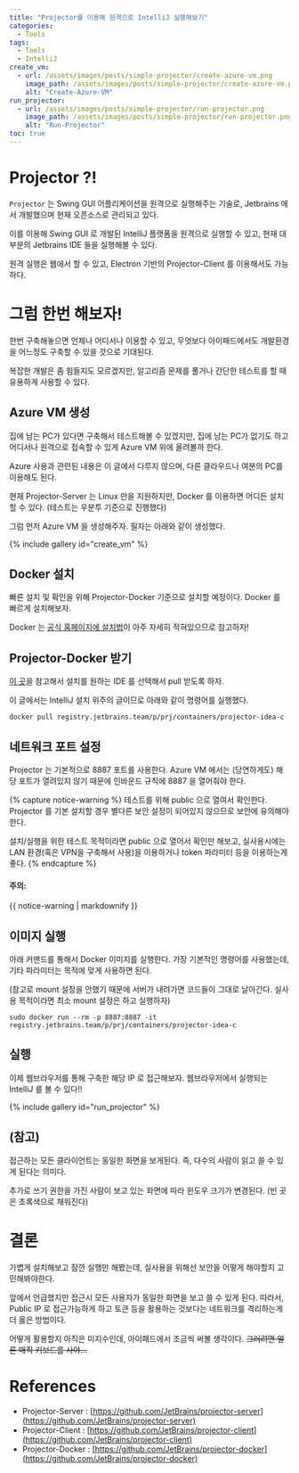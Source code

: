 ```yaml
---
title: "Projector를 이용해 원격으로 IntelliJ 실행해보기"
categories:
  - Tools
tags:
  - Tools
  - IntelliJ
create_vm:
  - url: /assets/images/posts/simple-projector/create-azure-vm.png
    image_path: /assets/images/posts/simple-projector/create-azure-vm.png
    alt: "Create-Azure-VM"
run_projector:
  - url: /assets/images/posts/simple-projector/run-projector.png
    image_path: /assets/images/posts/simple-projector/run-projector.png
    alt: "Run-Projector"
toc: true
---
```


# Projector ?!
`Projector` 는 Swing GUI 어플리케이션을 원격으로 실행해주는 기술로, Jetbrains 에서 개발했으며 현재 오픈소스로 관리되고 있다.

이를 이용해 Swing GUI 로 개발된 IntelliJ 플랫폼을 원격으로 실행할 수 있고, 현재 대부분의 Jetbrains IDE 들을 실행해볼 수 있다.

원격 실행은 웹에서 할 수 있고, Electron 기반의 Projector-Client 를 이용해서도 가능하다.

# 그럼 한번 해보자!
한번 구축해놓으면 언제나 어디서나 이용할 수 있고, 무엇보다 아이패드에서도 개발환경을 어느정도 구축할 수 있을 것으로 기대된다.

복잡한 개발은 좀 힘들지도 모르겠지만, 알고리즘 문제를 풀거나 간단한 테스트를 할 때 유용하게 사용할 수 있다.

## Azure VM 생성
집에 남는 PC가 있다면 구축해서 테스트해볼 수 있겠지만, 집에 남는 PC가 없기도 하고 어디서나 원격으로 접속할 수 있게 Azure VM 위에 올려볼까 한다.

Azure 사용과 관련된 내용은 이 글에서 다루지 않으며, 다른 클라우드나 여분의 PC를 이용해도 된다.

현재 Projector-Server 는 Linux 만을 지원하지만, Docker 를 이용하면 어디든 설치할 수 있다. (테스트는 우분투 기준으로 진행했다)

그럼 먼저 Azure VM 을 생성해주자. 필자는 아래와 같이 생성했다.

{% include gallery id="create_vm" %}

## Docker 설치
빠른 설치 및 확인을 위해 Projector-Docker 기준으로 설치할 예정이다. Docker 를 빠르게 설치해보자.

Docker 는 [공식 홈페이지에 설치법](https://docs.docker.com/engine/install/)이 아주 자세히 적혀있으므로 참고하자!

## Projector-Docker 받기
[이 곳](https://github.com/JetBrains/projector-docker#run-jetbrains-ide-in-docker)을 참고해서 설치를 원하는 IDE 를 선택해서 pull 받도록 하자.

이 글에서는 IntelliJ 설치 위주의 글이므로 아래와 같이 명령어를 실행했다.

```
docker pull registry.jetbrains.team/p/prj/containers/projector-idea-c
```

## 네트워크 포트 설정
Projector 는 기본적으로 8887 포트를 사용한다. Azure VM 에서는 (당연하게도) 해당 포트가 열려있지 않기 때문에 인바운드 규칙에 8887 을 열어줘야 한다.

{% capture notice-warning %}
테스트를 위해 public 으로 열여서 확인한다. Projector 를 기본 설치할 경우 별다른 보안 설정이 되어있지 않으므로 보안에 유의해야한다.

설치/실행을 위한 테스트 목적이라면 public 으로 열어서 확인만 해보고, 실사용시에는 LAN 환경(혹은 VPN을 구축해서 사용)을 이용하거나 token 파라미터 등을 이용하는게 좋다.
{% endcapture %}

<div class="notice--warning">
  <h4 class="no_toc">주의:</h4>
  {{ notice-warning | markdownify }}
</div>

## 이미지 실행
아래 커맨드를 통해서 Docker 이미지를 실행한다. 가장 기본적인 명령어를 사용했는데, 기타 파라미터는 목적에 맞게 사용하면 된다.

(참고로 mount 설정을 안했기 때문에 서버가 내려가면 코드들이 그대로 날아간다. 실사용 목적이라면 최소 mount 설정은 하고 실행하자)

```
sudo docker run --rm -p 8887:8887 -it registry.jetbrains.team/p/prj/containers/projector-idea-c
```

## 실행
이제 웹브라우저를 통해 구축한 해당 IP 로 접근해보자. 웹브라우저에서 실행되는 IntelliJ 를 볼 수 있다!!

{% include gallery id="run_projector" %}

## (참고)
접근하는 모든 클라이언트는 동일한 화면을 보게된다. 즉, 다수의 사람이 읽고 쓸 수 있게 된다는 의미다.

추가로 쓰기 권한을 가진 사람이 보고 있는 화면에 따라 윈도우 크기가 변경된다. (빈 곳은 초록색으로 채워진다)

# 결론
가볍게 설치해보고 잠깐 실행만 해봤는데, 실사용을 위해선 보안을 어떻게 해야할지 고민해봐야한다.

앞에서 언급했지만 접근시 모든 사용자가 동일한 화면을 보고 쓸 수 있게 된다. 따라서, Public IP 로 접근가능하게 하고 토큰 등을 활용하는 것보다는 네트워크를 격리하는게 더 옳은 방법이다.

어떻게 활용할지 아직은 미지수인데, 아이패드에서 조금씩 써볼 생각이다. ~~그러려면 얼른 매직 키보드를 사야...~~

# References
- Projector-Server : [https://github.com/JetBrains/projector-server](https://github.com/JetBrains/projector-server)
- Projector-Client : [https://github.com/JetBrains/projector-client](https://github.com/JetBrains/projector-client)
- Projector-Docker : [https://github.com/JetBrains/projector-docker](https://github.com/JetBrains/projector-docker)

